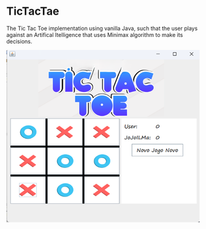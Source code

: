 # TicTacTae

The Tic Tac Toe implementation using vanilla Java, such that the user plays against an Artifical Itelligence that uses Minimax algorithm to make its decisions.  

![UI of the game](game_UI.png)
